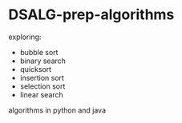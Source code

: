 # DSALG-prep-algorithms
exploring:
- bubble sort
- binary search
- quicksort
- insertion sort
- selection sort
- linear search  

algorithms in python and java